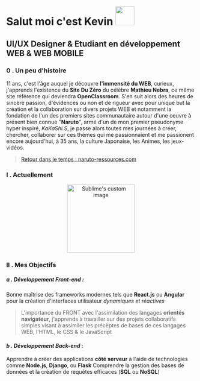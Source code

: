 # Salut moi c'est Kevin <img src="https://github.com/kferrerux/kferrerux/assets/77007630/7746bcb0-568d-40e7-8367-0bf275442f1a" style="width:50px">
## UI/UX Designer & Etudiant en **développement WEB & WEB MOBILE**

### 0 . Un peu d'histoire

11 ans, c'est l'âge auquel je découvre **l'immensité du WEB**, curieux, j'apprends l'existence du **Site Du Zéro** du célèbre **Mathieu Nebra**, ce même site référence qui deviendra **OpenClassroom**. S'en suit alors des heures de sincère passion, d'évidences ou non et de rigueur avec pour unique but la création et la collaboration sur divers projets WEB et notamment la fondation de l'un des premiers sites communautaire autour d'une oeuvre à présent bien connue "**Naruto**", armé d'un de mon premier pseudonyme hyper inspiré, _KaKaShi.S_, je passe alors toutes mes journées à créer, chercher, collaborer sur ces thèmes qui me passionnaient et me passionent encore aujourd'hui, à 35 ans, la culture Japonaise, les Animes, les jeux-vidéos.

  > [Retour dans le temps : naruto-ressources.com](https://web.archive.org/web/20051122153139/http://azdine.mansour.free.fr/forums/)


  ### I . Actuellement
  <p align="center">
  <img src="https://github.com/kferrerux/kferrerux/assets/77007630/404b5a11-3304-40c7-af0e-f5e280271255" alt="Sublime's custom image" style="width:180px"/>
  </p>

  ### II . Mes Objectifs
  ##### ***a . Développement Front-end*** :
  Bonne maîtrise des frameworks modernes tels que **React.js** ou **Angular** pour la création d'interfaces utilisateur *dynamiques et réactives*
  > L'importance du FRONT avec l'assimilation des langages **orientés navigateur**, j'apprends à travailler sur des projets collaboratifs simples visant à
  > assimiler les précèptes de bases de ces langages WEB, l'HTML, le CSS & le JavaScript

  #### ***b . Développement Back-end*** :
  Apprendre à créer des applications **côté serveur** à l'aide de technologies comme **Node.js**, **Django**, ou **Flask**
  Comprendre la gestion des bases de données et la création de requêtes efficaces (**SQL** ou **NoSQL**)


<!-- - 🔭 I’m currently working on ...
- 🌱 I’m currently learning ...
- 👯 I’m looking to collaborate on ...
- 🤔 I’m looking for help with ...
- 💬 Ask me about ...
- 📫 How to reach me: ...
- 😄 Pronouns: ...
- ⚡ Fun fact: ... >
